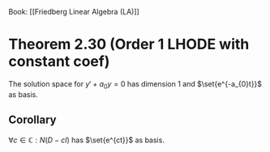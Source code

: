 Book: [[Friedberg Linear Algebra (LA)]]
# Theorem 2.30 (Order 1 LHODE with constant coef)
The solution space for $y'+a_{0}y=0$ has dimension $1$ and $\set{e^{-a_{0}t}}$ as basis.
## Corollary
$\forall c\in \mathbb{C}:N(D-cI)$ has $\set{e^{ct}}$ as basis.